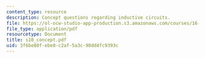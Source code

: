 ```yaml
---
content_type: resource
description: Concept questions regarding inductive circuits.
file: https://ol-ocw-studio-app-production.s3.amazonaws.com/courses/16-01-unified-engineering-i-ii-iii-iv-fall-2005-spring-2006/3f6be80febe8c2af5a3c98dd4fc9393c_s10_concept.pdf
file_type: application/pdf
resourcetype: Document
title: s10_concept.pdf
uid: 3f6be80f-ebe8-c2af-5a3c-98dd4fc9393c
---
```

